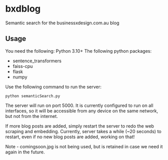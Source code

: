 # bxdblog
Semantic search for the businessxdesign.com.au blog



## Usage
You need the following:
Python 3.10+
The following python packages:
- sentence_transformers
- faiss-cpu
- flask
- numpy

Use the following command to run the server:
```
python semanticSearch.py  
```
The server will run on port 5000. It is currently configured to run on all interfaces, so it will be accessible from any device on the same network, but not from the internet.

If more blog posts are added, simply restart the server to redo the web scraping and embedding. Currently, server takes a while (~20 seconds) to restart, even if no new blog posts are added, working on that!

Note - comingsoon.jpg is not being used, but is retained in case we need it again in the future.
